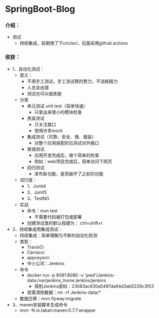 # SpringBoot-Blog

### 介绍：

- 测试
    - 持续集成，前期用了下circleci，后面采用github actions

### 收获：

- 1、自动化测试：
    - 意义：
        - 不用手工测试，手工测试费时费力，不消耗精力
        - 人总会出错
        - 测试也可以锻炼能
    - 分类
        - 单元测试 unit test（简单快速）
            - 只拿出来很小的模块检查
        - 黑盒测试
            - 只关注接口
            - 使用许多mock
        - 集成测试（可靠、安全、慢、服装）
            - 对整个应用装配好后测试对外接口
        - 冒烟测试
            - 应用开发完成后，做个简单的检查
            - 例如：web项目完成后，简单访问下网页
        - 回归测试
            - 发布新功能，是否破坏了之前的功能
    - 流行度：
        - 1、Junit4
        - 2、Junit5
        - 3、TestNG
    - 实战
        - 命令：mvn test
            - 不需要代码被打包或部署
        - 创建测试类的默认按键为： ctrl+shift+t
- 2、持续集成雨集成测试：
    - 持续集成：简单理解为不断的自动化检测
    - 类型：
        - TravisCI
        - Carracci
        - appveyorci
        - 中小公司：Jenkins
    - 命令
        - docker run -p 8081:8080 -v 'pwd'/Jenkins-data:/var/jenkins_home jenkins/jenkins
            - 得到Jenkins密码：23083ac830a5497da64d3ab5229c3f53
        - 若需清除数据：rm -rf Jenkins-data/*
    - 数据迁移：mvn flyway:migrate
- 3、maven安装脚本生成命令
    - mvn -N io.takari:maven:0.7.7:wrapper

